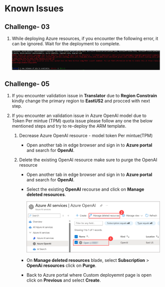 # Known Issues

## Challenge- 03 

1. While deploying Azure resources, if you encounter the following error, it can be ignored. Wait for the deployment to complete.

   ![](../media/Active-image120.png)
   
## Challenge- 05

1. If you encounter validation issue in **Translator** due to **Region Constrain** kindly change the primary region to **EastUS2** and procced with next step.

1. If you encounter an validation issue in Azure OpenAI model due to Token Per mintue (TPM) quota issue please follow any one the below mentioned steps and try to re-deploy the ARM template.


    1.  Decrease Azure OpenAI resource - model token Per mintue(TPM)  

         - Open another tab in edge browser and sign in to **Azure portal** and search for **OpenAI**.

    2.  Delete the existing OpenAI resource make sure to purge the OpenAI resource  

        - Open another tab in edge browser and sign in to **Azure portal** and search for **OpenAI**.
        - Select the existing **OpenAI** recourse and click on **Manage deleted resources**.

          ![](../media/Active-image142.png)

        - On **Manage deleted resources** blade, select **Subscription** > **OpenAi resources** click on **Purge**.

        - Back to Azure portal where Custom deployemnt page is open click on **Previous** and select **Create**.
